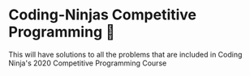 # Coding-Ninjas Competitive Programming 🌟

This will have solutions to all the problems that are included in Coding Ninja's 2020 Competitive Programming Course
